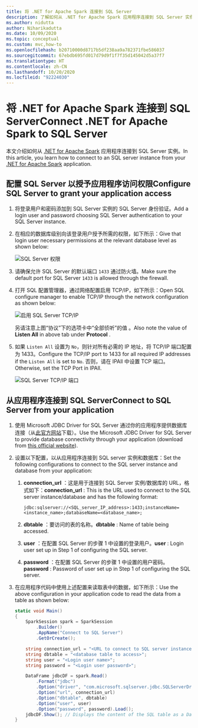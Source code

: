 ```yaml
---
title: 将 .NET for Apache Spark 连接到 SQL Server
description: 了解如何从 .NET for Apache Spark 应用程序连接到 SQL Server 实例。
ms.author: nidutta
author: Niharikadutta
ms.date: 10/09/2020
ms.topic: conceptual
ms.custom: mvc,how-to
ms.openlocfilehash: b20710000d8717b5df238aa9a782371fbe586037
ms.sourcegitcommit: 67ebdb695fd017d79d9f1f7f35d145042d5a37f7
ms.translationtype: HT
ms.contentlocale: zh-CN
ms.lasthandoff: 10/20/2020
ms.locfileid: "92224030"
---
```

# <a name="connect-net-for-apache-spark-to-sql-server"></a><span data-ttu-id="24e38-103">将 .NET for Apache Spark 连接到 SQL Server</span><span class="sxs-lookup"><span data-stu-id="24e38-103">Connect .NET for Apache Spark to SQL Server</span></span>

<span data-ttu-id="24e38-104">本文介绍如何从 [.NET for Apache Spark](https://github.com/dotnet/spark) 应用程序连接到 SQL Server 实例。</span><span class="sxs-lookup"><span data-stu-id="24e38-104">In this article, you learn how to connect to an SQL server instance from your [.NET for Apache Spark](https://github.com/dotnet/spark) application.</span></span>

## <a name="configure-sql-server-to-grant-your-application-access"></a><span data-ttu-id="24e38-105">配置 SQL Server 以授予应用程序访问权限</span><span class="sxs-lookup"><span data-stu-id="24e38-105">Configure SQL Server to grant your application access</span></span>

1. <span data-ttu-id="24e38-106">将登录用户和密码添加到 SQL Server 实例的 SQL Server 身份验证。</span><span class="sxs-lookup"><span data-stu-id="24e38-106">Add a login user and password choosing SQL Server authentication to your SQL Server instance.</span></span>
2. <span data-ttu-id="24e38-107">在相应的数据库级别向该登录用户授予所需的权限，如下所示：</span><span class="sxs-lookup"><span data-stu-id="24e38-107">Give that login user necessary permissions at the relevant database level as shown below:</span></span>

    ![SQL Server 权限](./media/connect-external-sources/SqlServerAuth.png)

3. <span data-ttu-id="24e38-109">请确保允许 SQL Server 的默认端口 `1433` 通过防火墙。</span><span class="sxs-lookup"><span data-stu-id="24e38-109">Make sure the default port for SQL Server `1433` is allowed through the firewall.</span></span>
4. <span data-ttu-id="24e38-110">打开 SQL 配置管理器，通过网络配置启用 TCP/IP，如下所示：</span><span class="sxs-lookup"><span data-stu-id="24e38-110">Open SQL configure manager to enable TCP/IP through the network configuration as shown below:</span></span>

    ![启用 SQL Server TCP/IP](./media/connect-external-sources/SqlServerTCPIP.png)

    <span data-ttu-id="24e38-112">另请注意上图“协议”下的选项卡中“全部侦听”的值 。</span><span class="sxs-lookup"><span data-stu-id="24e38-112">Also note the value of **Listen All** in above tab under **Protocol** .</span></span>

5. <span data-ttu-id="24e38-113">如果 `Listen All` 设置为 `No`，则针对所有必需的 IP 地址，将 TCP/IP 端口配置为 1433。</span><span class="sxs-lookup"><span data-stu-id="24e38-113">Configure the TCP/IP port to 1433 for all required IP addresses if the `Listen All` is set to `No`.</span></span> <span data-ttu-id="24e38-114">否则，请在 IPAll 中设置 TCP 端口。</span><span class="sxs-lookup"><span data-stu-id="24e38-114">Otherwise, set the TCP Port in IPAll.</span></span>

    ![SQL Server TCP/IP 端口](./media/connect-external-sources/SQLServerTCPIIPPort.png)

## <a name="connect-to-sql-server-from-your-application"></a><span data-ttu-id="24e38-116">从应用程序连接到 SQL Server</span><span class="sxs-lookup"><span data-stu-id="24e38-116">Connect to SQL Server from your application</span></span>

1. <span data-ttu-id="24e38-117">使用 Microsoft JDBC Driver for SQL Server 通过你的应用程序提供数据库连接（从[此官方网站](https://docs.microsoft.com/sql/connect/jdbc/download-microsoft-jdbc-driver-for-sql-server?view=sql-server-ver15)下载）。</span><span class="sxs-lookup"><span data-stu-id="24e38-117">Use the Microsoft JDBC Driver for SQL Server to provide database connectivity through your application (download from [this official website](https://docs.microsoft.com/sql/connect/jdbc/download-microsoft-jdbc-driver-for-sql-server?view=sql-server-ver15)).</span></span>
2. <span data-ttu-id="24e38-118">设置以下配置，以从应用程序连接到 SQL server 实例和数据库：</span><span class="sxs-lookup"><span data-stu-id="24e38-118">Set the following configurations to connect to the SQL server instance and database from your application:</span></span>
    1. <span data-ttu-id="24e38-119">**connection_url** ：这是用于连接到 SQL Server 实例/数据库的 URL，格式如下：</span><span class="sxs-lookup"><span data-stu-id="24e38-119">**connection_url** : This is the URL used to connect to the SQL server instance/database and has the following format:</span></span>

        ```
        jdbc:sqlserver://<SQL_server_IP_address>:1433;instanceName=<instance_name>;databaseName=<database_name>;
        ```

    2. <span data-ttu-id="24e38-120">**dbtable** ：要访问的表的名称。</span><span class="sxs-lookup"><span data-stu-id="24e38-120">**dbtable** : Name of table being accessed.</span></span>
    3. <span data-ttu-id="24e38-121">**user** ：在配置 SQL Server 的步骤 1 中设置的登录用户。</span><span class="sxs-lookup"><span data-stu-id="24e38-121">**user** : Login user set up in Step 1 of configuring the SQL server.</span></span>
    4. <span data-ttu-id="24e38-122">**password** ：在配置 SQL Server 的步骤 1 中设置的用户密码。</span><span class="sxs-lookup"><span data-stu-id="24e38-122">**password** : Password of user set up in Step 1 of configuring the SQL server.</span></span>
3. <span data-ttu-id="24e38-123">在应用程序代码中使用上述配置来读取表中的数据，如下所示：</span><span class="sxs-lookup"><span data-stu-id="24e38-123">Use the above configuration in your application code to read the data from a table as shown below:</span></span>

    ```csharp
    static void Main()
    {
        SparkSession spark = SparkSession
            .Builder()
            .AppName("Connect to SQL Server")
            .GetOrCreate();

        string connection_url = "<URL to connect to SQL server instance>";
        string dbtable = "<database table to access>";
        string user = "<Login user name>";
        string password = "<Login user password>";

        DataFrame jdbcDF = spark.Read()
            .Format("jdbc")
            .Option("driver", "com.microsoft.sqlserver.jdbc.SQLServerDriver")
            .Option("url", connection_url)
            .Option("dbtable", dbtable)
            .Option("user", user)
            .Option("password", password).Load();
        jdbcDF.Show(); // Displays the content of the SQL table as a DataFrame
    }
    ```
